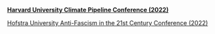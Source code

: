 [**Harvard University Climate Pipeline Conference (2022)**](https://lendway.github.io/Homepage/Final%20June%202022%20Harvard%20Climate%20Pipeline%20Conference%20Slides.pdf)

[Hofstra University Anti-Fascism in the 21st Century Conference (2022)](https://youtu.be/5Jiw7vaepFw?t=1322)




